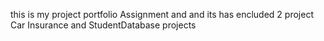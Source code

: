 this is my project portfolio Assignment and and its has  encluded 2 project  Car Insurance and StudentDatabase projects
